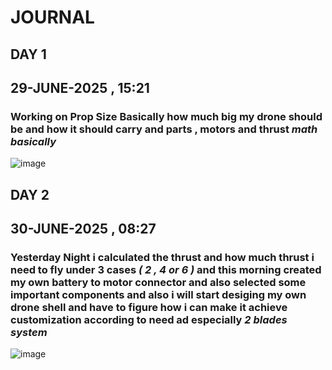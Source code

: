 # JOURNAL

## DAY 1 
## 29-JUNE-2025 , 15:21 
### Working on Prop Size Basically how much big my drone should be and how it should carry and parts , motors and thrust *math basically* 
![image](https://github.com/user-attachments/assets/ed26514c-4003-49d2-9169-4af82c062de7)

## DAY 2
## 30-JUNE-2025 , 08:27
### Yesterday Night i calculated the thrust and how much thrust i need to fly under 3 cases *( 2 , 4 or 6 )* and this morning created my own battery to motor connector and also selected some important components and also i will start desiging my own drone shell and have to figure how i can make it achieve customization according to need ad especially *2 blades system* 
![image](https://github.com/user-attachments/assets/b6a7d903-8e63-46be-ae5e-bb235f42cc7a)
